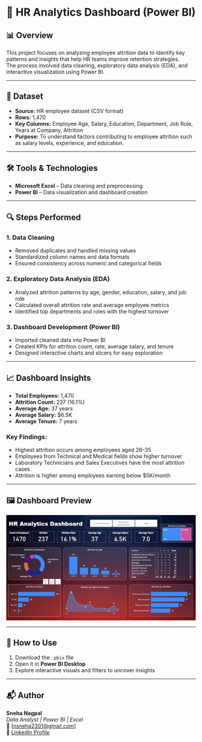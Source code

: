 # 💼 HR Analytics Dashboard (Power BI)

## 📊 Overview
This project focuses on analyzing employee attrition data to identify key patterns and insights that help HR teams improve retention strategies.  
The process involved data cleaning, exploratory data analysis (EDA), and interactive visualization using Power BI.

---

## 🧩 Dataset
- **Source:** HR employee dataset (CSV format)  
- **Rows:** 1,470  
- **Key Columns:** Employee Age, Salary, Education, Department, Job Role, Years at Company, Attrition  
- **Purpose:** To understand factors contributing to employee attrition such as salary levels, experience, and education.

---

## 🛠 Tools & Technologies
- **Microsoft Excel** – Data cleaning and preprocessing  
- **Power BI** – Data visualization and dashboard creation  

---

## 🔍 Steps Performed

### 1. Data Cleaning
- Removed duplicates and handled missing values  
- Standardized column names and data formats  
- Ensured consistency across numeric and categorical fields  

### 2. Exploratory Data Analysis (EDA)
- Analyzed attrition patterns by age, gender, education, salary, and job role  
- Calculated overall attrition rate and average employee metrics  
- Identified top departments and roles with the highest turnover  

### 3. Dashboard Development (Power BI)
- Imported cleaned data into Power BI  
- Created KPIs for attrition count, rate, average salary, and tenure  
- Designed interactive charts and slicers for easy exploration  

---

## 📈 Dashboard Insights
- **Total Employees:** 1,470  
- **Attrition Count:** 237 (16.1%)  
- **Average Age:** 37 years  
- **Average Salary:** $6.5K  
- **Average Tenure:** 7 years  

### Key Findings:
- Highest attrition occurs among employees aged 26–35  
- Employees from Technical and Medical fields show higher turnover  
- Laboratory Technicians and Sales Executives have the most attrition cases  
- Attrition is higher among employees earning below $5K/month  

---

## 🖼 Dashboard Preview
![HR Analytics Dashboard](dashboard_preview.jpg)

---

## 🚀 How to Use
1. Download the `.pbix` file  
2. Open it in **Power BI Desktop**  
3. Explore interactive visuals and filters to uncover insights  

---

## 📬 Author
**Sneha Nagpal**  
*Data Analyst | Power BI | Excel*  
📧 [nsneha2301@gmail.com]  
🔗 [LinkedIn Profile](http://linkedin.com/in/snehanagpal)
